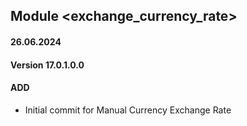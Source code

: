 ## Module <exchange_currency_rate>

#### 26.06.2024
#### Version 17.0.1.0.0
#### ADD

- Initial commit for Manual Currency Exchange Rate
